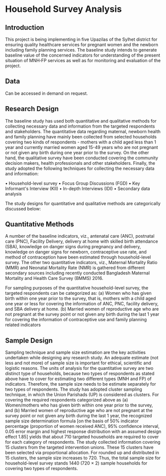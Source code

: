 # Household Survey Analysis

## Introduction

This project is being implementing in five Upazilas of the Sylhet district for ensuring quality healthcare services for
pregnant women and the newborn including family planning services. The baseline study intends to generate baseline value of the concerned indicators for understanding of the present situation of MNH‐FP services as well as for monitoring and evaluation of the project. 

## Data

Can be accessed in demand on request.

## Research Design

The baseline study has used both quantitative and qualitative methods for collecting necessary data and information from the targeted
respondents and stakeholders. The quantitative data regarding maternal, newborn health and family planning have mainly been collected
from selected households covering two kinds of respondents - mothers with a child aged less than 1 year and currently married women aged
15-49 years who are not pregnant or not given any birth during one year prior to the survey. On the other hand, the qualitative survey
have been conducted covering the community decision makers, health professionals and other stakeholders. Finally, the study adopted the
following techniques for collecting the necessary data and information:  

•	Household-level survey
•	Focus Group Discussions (FGD)
•	Key Informant's Interview (KII)
•	In-depth Interviews (IDI)
•	Secondary data analysis

The study designs for quantitative and qualitative methods are categorically discussed below:

## Quantitative Methods 

A number of the baseline indicators, viz.,  antenatal care (ANC), postnatal care (PNC), Facility Delivery, delivery at home with skilled
birth attendance (SBA), knowledge on danger signs during pregnancy and delivery, knowledge on danger signs for newborn, contraceptive
use rate, and method of contraception have been estimated through household-level survey. The other two quantitative indicators, viz.,
Maternal Mortality Ratio (MMR) and Neonatal Mortality Rate (NMR) is gathered from different secondary sources including recently
conducted Bangladesh Maternal Mortality and Health Care Survey (BMMS) 2016. 

For sampling purposes of the quantitative household-level survey, the targeted respondents can be categorized as:
(a) Women who has given birth within one year prior to the survey, that is, mothers with a child aged one year or less for covering the
information of ANC, PNC, facility delivery, and SBA delivery at home.
(b) Married women of reproductive age who are not pregnant at the survey point or not given any birth during the last 1 year for
covering the information of contraceptive use and family planning related indicators

## Sample Design

Sampling technique and sample size estimation are the key activities undertaken while designing any research study. An adequate estimate
(not less and not more) of sample size is important for ethical, scientific and logistic reasons. The units of analysis for the
quantitative survey are two distinct type of households, because two types of respondents as stated above have to cover for estimating
two different types (MNH and FP) of indicators. Therefore, the sample size needs to be estimate separately for two types of respondents.
The study has adopted cluster sampling technique, in which the Union Parishads (UP) is considered as clusters. 
For covering the required respondents categorized above as (a) Women/mothers who has given birth within one year prior to the survey,
and (b) Married women of reproductive age who are not pregnant at the survey point or not given any birth during the last 1 year, the
recognized sample size determination formula  [on the basis of 50% indicator percentage (proportion of women received ANC), 95%
confidence interval, 0.05 error margin and highest response distribution with an assumed design effect 1.85] yields that about 710
targeted households are required to cover for each category of respondents. The study collected information covering 15 clusters from
the targeted intervention unions. These 15 clusters have been selected via proportional allocation. For rounded up and distributed in 15
clusters, the sample size increases to 720. Thus, the total sample size for household-level survey stands 1440 (720 × 2) sample
households for covering two types of respondents.

